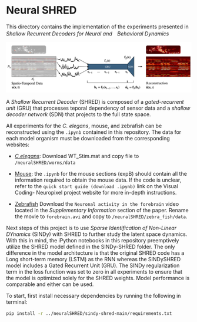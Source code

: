 # Neural SHRED

This directory contains the implementation of the experiments presented in *Shallow Recurrent Decoders for Neural and　Behavioral Dynamics*

![Diagram of SHRED architecture](shred_diagram.png)

A *Shallow Recurrent Decoder* (SHRED) is composed of a *gated-recurrent unit* (GRU) that processes teporal dependency of sensor data and a *shallow decoder network* (SDN) that projects to the full state space. 

All experiments for the *C. elegans*, mouse, and zebrafish can be reconstructed using the `.ipynb` contained in this repository. The data for each model organism must be downloaded from the corresponding websites: 

- [*C.elegans*](https://osf.io/2395t/): Download WT_Stim.mat and copy file to `/neuralSHRED/worms/data`

- [Mouse](https://allensdk.readthedocs.io/en/latest/visual_coding_neuropixels.html): the `.ipynb` for the mouse sections (expB) should contain all the information required to obtain the mouse data. If the code is unclear, refer to the `quick start guide (download .ipynb)` link on the Visual Coding- Neuropixel project website for more in-depth instructions. 

- [Zebrafish](https://www.nature.com/articles/nmeth.2434) Download the `Neuronal activity in the forebrain` video located in the *Supplementary Information* section of the paper. Rename the movie to `forebrain.avi` and copy to `/neuralSHRED/zebra_fish/data`.


Next steps of this project is to use *Sparse Identification of Non-Linear DYnamics* (SINDy) with SHRED to further study the latent space dynamics. With this in mind, the iPython notebooks in this repository preemptively utilize the SHRED model defined in the SINDy-SHRED folder. The only difference in the model architecture is that the original SHRED code has a Long short-term memory (LSTM) as the RNN whereas the SINDySHRED model includes a Gated Recurrent Unit (GRU). The SINDy regularization term in the loss function was set to zero in all experiments to ensure that the model is optimized solely for the SHRED weights. Model performance is comparable and either can be used. 

To start, first install necessary dependencies by running the following in terminal: 
```bash
pip install -r ../neuralSHRED/sindy-shred-main/requirements.txt
```